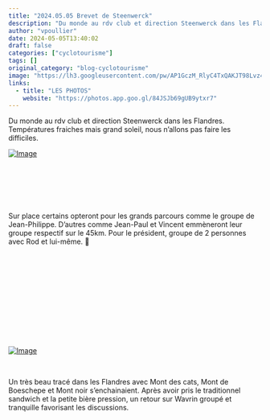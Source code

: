 ```yaml
---
title: "2024.05.05 Brevet de Steenwerck"
description: "Du monde au rdv club et direction Steenwerck dans les Flandres. Températures fraiches mais grand soleil, nous n’allons pas faire les difficiles."
author: "vpoullier"
date: 2024-05-05T13:40:02
draft: false
categories: ["cyclotourisme"]
tags: []
original_category: "blog-cyclotourisme"
image: "https://lh3.googleusercontent.com/pw/AP1GczM_RlyC4TxQAKJT98Lvz4cr1d7m4KmI-AMjZGNL90oj5Sx7eHbS7xx6Via8CIUhymqVyxlu722F7MqhMmrJeYr7xl_UyG3EMEnMXzEfBFkVutdCuvxYbVpw_WhIuFVMMJ5r9FHGMvDGvFAv0KkwrpX_NA=w1786-h1005-s-no-gm?authuser=0"
links:
  - title: "LES PHOTOS"
    website: "https://photos.app.goo.gl/84JSJb69gUB9ytxr7"
---
```


Du monde au rdv club et direction Steenwerck dans les Flandres. Températures fraiches mais grand soleil, nous n’allons pas faire les difficiles.

<!--more-->

[![Image](https://lh3.googleusercontent.com/pw/AP1GczMxM-7tf7a5ePVPiw1GFODJLehgmMNuwh3GFDBj_yygiuJ14BG4K4exGJukK40axTuGqt661tahSiTsstIwb7djMd0KKbpMgFSvOlb5Pr3jV4Ka3SBxjJw6jRxtekTjZzyXcR4h-ZZk3P4Uir25uG4Mhg=w1024-h768-s-no-gm?authuser=0)](https://lh3.googleusercontent.com/pw/AP1GczMxM-7tf7a5ePVPiw1GFODJLehgmMNuwh3GFDBj_yygiuJ14BG4K4exGJukK40axTuGqt661tahSiTsstIwb7djMd0KKbpMgFSvOlb5Pr3jV4Ka3SBxjJw6jRxtekTjZzyXcR4h-ZZk3P4Uir25uG4Mhg=w1024-h768-s-no-gm?authuser=0)

&nbsp;

&nbsp;

&nbsp;

Sur place certains opteront pour les grands parcours comme le groupe de Jean-Philippe. D’autres comme Jean-Paul et Vincent emmèneront leur groupe respectif sur le 45km. Pour le président, groupe de 2 personnes avec Rod et lui-même. 🤣

&nbsp;

&nbsp;

&nbsp;

&nbsp;

&nbsp;

&nbsp;

[![Image](https://lh3.googleusercontent.com/pw/AP1GczO7OGWmcLDuOAXHyjZ7yhnrfhAIAihhCjI-3LzCLsGkKo8SNzvrbGs2yBZdO2r17tXgPyQbqFLNCxV4whu8uiUl6f9YDthVUkMnlBbNL6vzaUVEHOcAkToJ7TBWP7iDccc189nSnaw1Bag3JS2O09X4jQ=w1786-h1005-s-no-gm?authuser=0)](https://lh3.googleusercontent.com/pw/AP1GczO7OGWmcLDuOAXHyjZ7yhnrfhAIAihhCjI-3LzCLsGkKo8SNzvrbGs2yBZdO2r17tXgPyQbqFLNCxV4whu8uiUl6f9YDthVUkMnlBbNL6vzaUVEHOcAkToJ7TBWP7iDccc189nSnaw1Bag3JS2O09X4jQ=w1786-h1005-s-no-gm?authuser=0)

&nbsp;

Un très beau tracé dans les Flandres avec Mont des cats, Mont de Boeschepe et Mont noir s’enchainaient. Après avoir pris le traditionnel sandwich et la petite bière pression, un retour sur Wavrin groupé et tranquille favorisant les discussions.